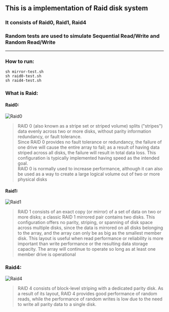 ## This is a implementation of Raid disk system
### It consists of Raid0, Raid1, Raid4 
### Random tests are used to simulate Sequential Read/Write and Random Read/Write
---------------------------------------------
### How to run:
```
sh mirror-test.sh
sh raid0-test.sh
sh raid4-test.sh
```

### What is Raid:
#### Raid0:
![Raid0](https://upload.wikimedia.org/wikipedia/commons/thumb/9/9b/RAID_0.svg/150px-RAID_0.svg.png)

> RAID 0 (also known as a stripe set or striped volume) splits ("stripes") data evenly across two or more disks, without parity information redundancy, or fault tolerance.  
> Since RAID 0 provides no fault tolerance or redundancy, the failure of one drive will cause the entire array to fail; as a result of having data striped across all disks, the failure will result in total data loss. This configuration is typically implemented having speed as the intended goal.  
> RAID 0 is normally used to increase performance, although it can also be used as a way to create a large logical volume out of two or more physical disks  

#### Raid1:

![Raid1](https://upload.wikimedia.org/wikipedia/commons/thumb/b/b7/RAID_1.svg/150px-RAID_1.svg.png)
> RAID 1 consists of an exact copy (or mirror) of a set of data on two or more disks; a classic RAID 1 mirrored pair contains two disks. 
> This configuration offers no parity, striping, or spanning of disk space across multiple disks, since the data is mirrored on all disks belonging to the array, and the array can only be as big as the smallest member disk. 
> This layout is useful when read performance or reliability is more important than write performance or the resulting data storage capacity. The array will continue to operate so long as at least one member drive is operational

### Raid4:

![Raid4](https://upload.wikimedia.org/wikipedia/commons/thumb/a/ad/RAID_4.svg/300px-RAID_4.svg.png)
> RAID 4 consists of block-level striping with a dedicated parity disk. As a result of its layout, RAID 4 provides good performance of random reads, while the performance of random writes is low due to the need to write all parity data to a single disk.
